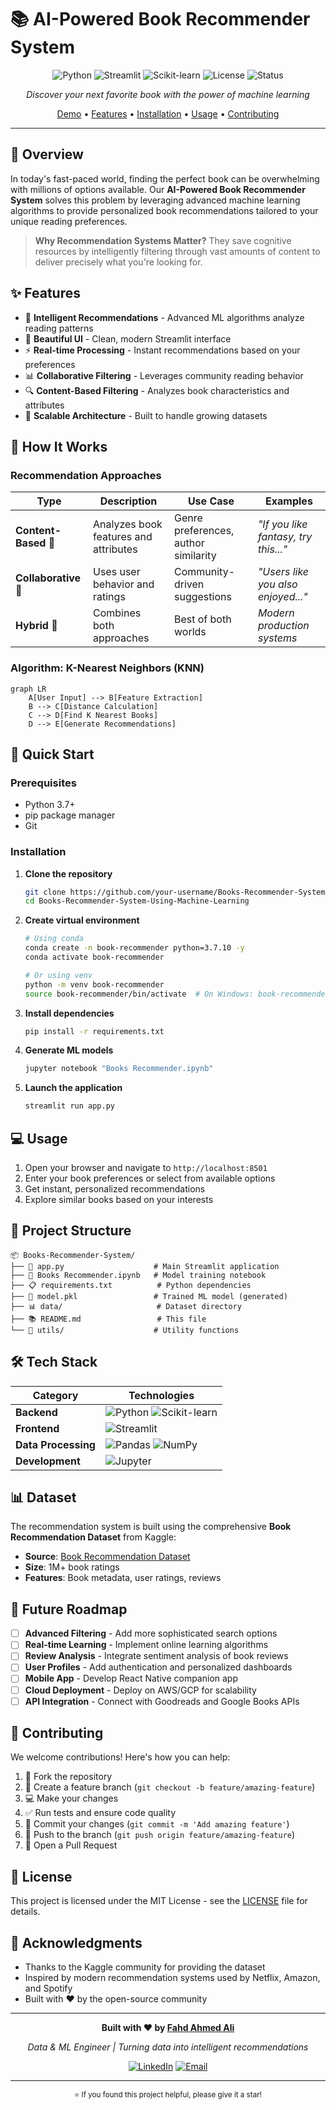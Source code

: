 # 📚 AI-Powered Book Recommender System

<div align="center">

![Python](https://img.shields.io/badge/python-v3.7+-blue.svg)
![Streamlit](https://img.shields.io/badge/streamlit-1.0+-red.svg)
![Scikit-learn](https://img.shields.io/badge/scikit--learn-latest-orange.svg)
![License](https://img.shields.io/badge/license-MIT-green.svg)
![Status](https://img.shields.io/badge/status-active-success.svg)

*Discover your next favorite book with the power of machine learning*

[Demo](#demo) • [Features](#features) • [Installation](#installation) • [Usage](#usage) • [Contributing](#contributing)

</div>

---

## 🎯 Overview

In today's fast-paced world, finding the perfect book can be overwhelming with millions of options available. Our **AI-Powered Book Recommender System** solves this problem by leveraging advanced machine learning algorithms to provide personalized book recommendations tailored to your unique reading preferences.

> **Why Recommendation Systems Matter?** They save cognitive resources by intelligently filtering through vast amounts of content to deliver precisely what you're looking for.

## ✨ Features

- 🤖 **Intelligent Recommendations** - Advanced ML algorithms analyze reading patterns
- 🎨 **Beautiful UI** - Clean, modern Streamlit interface
- ⚡ **Real-time Processing** - Instant recommendations based on your preferences
- 📊 **Collaborative Filtering** - Leverages community reading behavior
- 🔍 **Content-Based Filtering** - Analyzes book characteristics and attributes
- 🚀 **Scalable Architecture** - Built to handle growing datasets

## 🧠 How It Works

### Recommendation Approaches

| Type | Description | Use Case | Examples |
|------|-------------|----------|----------|
| **Content-Based** 📝 | Analyzes book features and attributes | Genre preferences, author similarity | *"If you like fantasy, try this..."* |
| **Collaborative** 👥 | Uses user behavior and ratings | Community-driven suggestions | *"Users like you also enjoyed..."* |
| **Hybrid** 🔄 | Combines both approaches | Best of both worlds | *Modern production systems* |

### Algorithm: K-Nearest Neighbors (KNN)

```mermaid
graph LR
    A[User Input] --> B[Feature Extraction]
    B --> C[Distance Calculation]
    C --> D[Find K Nearest Books]
    D --> E[Generate Recommendations]
```

## 🚀 Quick Start

### Prerequisites

- Python 3.7+
- pip package manager
- Git

### Installation

1. **Clone the repository**
   ```bash
   git clone https://github.com/your-username/Books-Recommender-System-Using-Machine-Learning.git
   cd Books-Recommender-System-Using-Machine-Learning
   ```

2. **Create virtual environment**
   ```bash
   # Using conda
   conda create -n book-recommender python=3.7.10 -y
   conda activate book-recommender
   
   # Or using venv
   python -m venv book-recommender
   source book-recommender/bin/activate  # On Windows: book-recommender\Scripts\activate
   ```

3. **Install dependencies**
   ```bash
   pip install -r requirements.txt
   ```

4. **Generate ML models**
   ```bash
   jupyter notebook "Books Recommender.ipynb"
   ```

5. **Launch the application**
   ```bash
   streamlit run app.py
   ```

## 💻 Usage

1. Open your browser and navigate to `http://localhost:8501`
2. Enter your book preferences or select from available options
3. Get instant, personalized recommendations
4. Explore similar books based on your interests

## 📁 Project Structure

```
📦 Books-Recommender-System/
├── 📄 app.py                    # Main Streamlit application
├── 📓 Books Recommender.ipynb   # Model training notebook
├── 📋 requirements.txt          # Python dependencies
├── 🤖 model.pkl                 # Trained ML model (generated)
├── 📊 data/                     # Dataset directory
├── 📚 README.md                 # This file
└── 🔧 utils/                    # Utility functions
```

## 🛠 Tech Stack

<div align="center">

| Category | Technologies |
|----------|-------------|
| **Backend** | ![Python](https://img.shields.io/badge/Python-3776AB?style=flat&logo=python&logoColor=white) ![Scikit-learn](https://img.shields.io/badge/Scikit--learn-F7931E?style=flat&logo=scikit-learn&logoColor=white) |
| **Frontend** | ![Streamlit](https://img.shields.io/badge/Streamlit-FF4B4B?style=flat&logo=streamlit&logoColor=white) |
| **Data Processing** | ![Pandas](https://img.shields.io/badge/Pandas-150458?style=flat&logo=pandas&logoColor=white) ![NumPy](https://img.shields.io/badge/NumPy-013243?style=flat&logo=numpy&logoColor=white) |
| **Development** | ![Jupyter](https://img.shields.io/badge/Jupyter-F37626?style=flat&logo=jupyter&logoColor=white) |

</div>

## 📊 Dataset

The recommendation system is built using the comprehensive **Book Recommendation Dataset** from Kaggle:

- **Source**: [Book Recommendation Dataset](https://www.kaggle.com/ra4u12/bookrecommendation)
- **Size**: 1M+ book ratings
- **Features**: Book metadata, user ratings, reviews

## 🔮 Future Roadmap

- [ ] **Advanced Filtering** - Add more sophisticated search options
- [ ] **Real-time Learning** - Implement online learning algorithms
- [ ] **Review Analysis** - Integrate sentiment analysis of book reviews
- [ ] **User Profiles** - Add authentication and personalized dashboards
- [ ] **Mobile App** - Develop React Native companion app
- [ ] **Cloud Deployment** - Deploy on AWS/GCP for scalability
- [ ] **API Integration** - Connect with Goodreads and Google Books APIs

## 🤝 Contributing

We welcome contributions! Here's how you can help:

1. 🍴 Fork the repository
2. 🌿 Create a feature branch (`git checkout -b feature/amazing-feature`)
3. 💻 Make your changes
4. ✅ Run tests and ensure code quality
5. 📝 Commit your changes (`git commit -m 'Add amazing feature'`)
6. 🚀 Push to the branch (`git push origin feature/amazing-feature`)
7. 🎯 Open a Pull Request

## 📄 License

This project is licensed under the MIT License - see the [LICENSE](LICENSE) file for details.

## 🙏 Acknowledgments

- Thanks to the Kaggle community for providing the dataset
- Inspired by modern recommendation systems used by Netflix, Amazon, and Spotify
- Built with ❤️ by the open-source community

---

<div align="center">

**Built with ❤️ by [Fahd Ahmed Ali](https://www.linkedin.com/in/fahd-ahmed-9b6755307/)**

*Data & ML Engineer | Turning data into intelligent recommendations*

[![LinkedIn](https://img.shields.io/badge/LinkedIn-0077B5?style=flat&logo=linkedin&logoColor=white)](https://www.linkedin.com/in/fahd-ahmed-9b6755307/)
[![Email](https://img.shields.io/badge/Email-D14836?style=flat&logo=gmail&logoColor=white)](mailto:afahd9002@gmail.com)

</div>

---

<div align="center">
  <sub>⭐ If you found this project helpful, please give it a star!</sub>
</div>